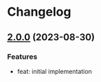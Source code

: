 # Changelog

## [2.0.0](https://github.com/bucketeer-io/flutter-client-sdk) (2023-08-30)

### Features

- feat: initial implementation
